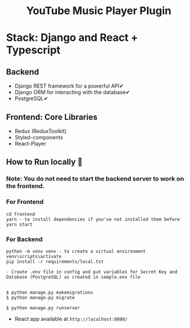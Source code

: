 <h1 align="center">YouTube Music Player Plugin</h1>

# Stack: Django and React + Typescript

## Backend

- Django REST framework for a powerful API✔
- Django ORM for interacting with the database✔
- PostgreSQL✔

## Frontend: Core Libraries

- Redux (ReduxToolkit)
- Styled-components
- React-Player

## How to Run locally 🚀

### Note: You do not need to start the backend server to work on the frontend.

### For Frontend

    cd frontend
    yarn - to install dependencies if you've not installed them before
    yarn start

### For Backend

    python -m venv venv - to create a virtual environment
    venv\scripts\activate
    pip install -r requirements/local.txt

    - Create .env file in config and put variables for Secret Key and Database (PostgreSQL) as created in sample.env file


    $ python manage.py makemigrations
    $ python manage.py migrate

    $ python manage.py runserver

- React app available at `http://localhost:8000/`
